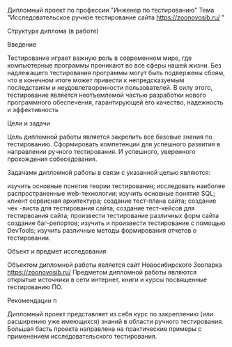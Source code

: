 Дипломный проект по профессии "Инженер по тестированию"
Тема "Исследовательское ручное тестирование сайта https://zoonovosib.ru/ "

Структура диплома (в работе)

Введение

Тестирование играет важную роль в современном мире, где компьютерные программы проникают во все сферы нашей жизни. Без надлежащего тестирования программы могут быть подвержены сбоям, что в конечном итоге может привести к непредсказуемым последствиям и неудовлетворенности пользователей. В силу этого, тестирование является неотъемлемой частью разработки нового программного обеспечения, гарантирующей его качество, надежность и эффективность

Цели и задачи

Цель дипломной работы является закрепить все базовые знания по тестированию. Сформировать компетенции для успешного развития в направлении  ручного тестирования. И успешного, уверенного прохождения собеседования.

Задачами дипломной работы в связи с указанной целью являются:

изучить основные понятия теории тестирования;
исследовать наиболее распространенные web-технологии;
изучить основные понятия SQL;
клиент сервисная архитектура;
создание тест-плана сайта;
создание чек -листа для тестирования сайта;
создание тест-кейсов для тестирвоания сайта;
произвести тестирование различных форм сайта
создание баг-репортов;
изучить и произвести тестирование с помощью DevTools;
изучить различные методы формирования отчетов о тестировании.

Объект и предмет исследования

Объектом дипломной работы является сайт Новосибирского Зоопарка https://zoonovosib.ru/
Предметом дипломной работы являются открытые источники в сети интернет, книги и курсы посвященные тестированию ПО.

Рекомендации п

Дипломный проект представляет из себя курс по закреплению  (или расширению уже имеющихся) знаний в области ручного тестирования. Большая басть проекта направлена на практические примеры с применением исследовательского тестирования.

